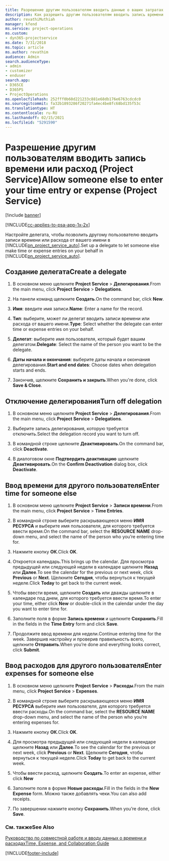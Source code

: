 ```yaml
---
title: Разрешение другим пользователям вводить данные о ваших затратах времени или расходах
description: Как разрешить другим пользователям вводить запись времени или расход в Project Service
author: revathiMuthiah
manager: kfend
ms.service: project-operations
ms.custom:
- dyn365-projectservice
ms.date: 7/31/2018
ms.topic: article
ms.author: revathim
audience: Admin
search.audienceType:
- admin
- customizer
- enduser
search.app:
- D365CE
- D365PS
- ProjectOperations
ms.openlocfilehash: 252fff0b60d221233c881e68db176e6763cdcdc0
ms.sourcegitcommit: fa32b1893286f20271fa4ec4be8fc68bd135f53c
ms.translationtype: HT
ms.contentlocale: ru-RU
ms.lasthandoff: 02/15/2021
ms.locfileid: "5291590"
---
```

# <a name="allow-someone-else-to-enter-your-time-entry-or-expense-project-service"></a><span data-ttu-id="1aa39-103">Разрешение другим пользователям вводить запись времени или расход (Project Service)</span><span class="sxs-lookup"><span data-stu-id="1aa39-103">Allow someone else to enter your time entry or expense (Project Service)</span></span>

[!include [banner](../includes/psa-now-project-operations.md)]

[!INCLUDE[cc-applies-to-psa-app-1x-2x](../includes/cc-applies-to-psa-app-1x-2x.md)]

<span data-ttu-id="1aa39-104">Настройте делегата, чтобы позволить другому пользователю вводить записи времени или расхода от вашего имени в [!INCLUDE[pn_project_service_auto](../includes/pn-project-service-auto.md)].</span><span class="sxs-lookup"><span data-stu-id="1aa39-104">Set up a delegate to let someone else make time or expense entries on your behalf in [!INCLUDE[pn_project_service_auto](../includes/pn-project-service-auto.md)].</span></span>  
  
## <a name="create-a-delegate"></a><span data-ttu-id="1aa39-105">Создание делегата</span><span class="sxs-lookup"><span data-stu-id="1aa39-105">Create a delegate</span></span>  
  
1.  <span data-ttu-id="1aa39-106">В основном меню щелкните **Project Service** > **Делегирования**.</span><span class="sxs-lookup"><span data-stu-id="1aa39-106">From the main menu, click **Project Service** > **Delegations**.</span></span>  
  
2.  <span data-ttu-id="1aa39-107">На панели команд щелкните **Создать**.</span><span class="sxs-lookup"><span data-stu-id="1aa39-107">On the command bar, click **New**.</span></span>  
  
3. <span data-ttu-id="1aa39-108">**Имя**: введите имя записи.</span><span class="sxs-lookup"><span data-stu-id="1aa39-108">**Name**: Enter a name for the record.</span></span>  
  
4. <span data-ttu-id="1aa39-109">**Тип**: выберите, может ли делегат вводить записи времени или расхода от вашего имени.</span><span class="sxs-lookup"><span data-stu-id="1aa39-109">**Type**: Select whether the delegate can enter time or expense entries on your behalf.</span></span>  
  
5. <span data-ttu-id="1aa39-110">**Делегат**: выберите имя пользователя, который будет вашим делегатом.</span><span class="sxs-lookup"><span data-stu-id="1aa39-110">**Delegate**: Select the name of the person you want to be the delegate.</span></span>  
  
6. <span data-ttu-id="1aa39-111">**Даты начала и окончания**: выберите даты начала и окончания делегирования.</span><span class="sxs-lookup"><span data-stu-id="1aa39-111">**Start and end dates**: Choose dates when delegation starts and ends.</span></span>  
  
7.  <span data-ttu-id="1aa39-112">Закончив, щелкните **Сохранить и закрыть**.</span><span class="sxs-lookup"><span data-stu-id="1aa39-112">When you're done, click **Save & Close**.</span></span>  
  
## <a name="turn-off-delegation"></a><span data-ttu-id="1aa39-113">Отключение делегирования</span><span class="sxs-lookup"><span data-stu-id="1aa39-113">Turn off delegation</span></span>  
  
1.  <span data-ttu-id="1aa39-114">В основном меню щелкните **Project Service** > **Делегирования**.</span><span class="sxs-lookup"><span data-stu-id="1aa39-114">From the main menu, click **Project Service** > **Delegations**.</span></span>  
  
2.  <span data-ttu-id="1aa39-115">Выберите запись делегирования, которую требуется отключить.</span><span class="sxs-lookup"><span data-stu-id="1aa39-115">Select the delegation record you want to turn off.</span></span>  
  
3.  <span data-ttu-id="1aa39-116">В командной строке щелкните **Деактивировать**.</span><span class="sxs-lookup"><span data-stu-id="1aa39-116">On the command bar, click **Deactivate**.</span></span>  
  
4.  <span data-ttu-id="1aa39-117">В диалоговом окне **Подтвердить деактивацию** щелкните **Деактивировать**.</span><span class="sxs-lookup"><span data-stu-id="1aa39-117">On the **Confirm Deactivation** dialog box, click **Deactivate**.</span></span>  
  
## <a name="enter-time-for-someone-else"></a><span data-ttu-id="1aa39-118">Ввод времени для другого пользователя</span><span class="sxs-lookup"><span data-stu-id="1aa39-118">Enter time for someone else</span></span>  
  
1.  <span data-ttu-id="1aa39-119">В основном меню щелкните **Project Service** > **Записи времени**.</span><span class="sxs-lookup"><span data-stu-id="1aa39-119">From the main menu, click **Project Service** > **Time Entries**.</span></span>  
  
2.  <span data-ttu-id="1aa39-120">В командной строке выберите раскрывающееся меню **ИМЯ РЕСУРСА** и выберите имя пользователя, для которого требуется ввести время.</span><span class="sxs-lookup"><span data-stu-id="1aa39-120">On the command bar, select the **RESOURCE NAME** drop-down menu, and select the name of the person who you’re entering time for.</span></span>  
  
3.  <span data-ttu-id="1aa39-121">Нажмите кнопку **ОК**.</span><span class="sxs-lookup"><span data-stu-id="1aa39-121">Click **OK**.</span></span>  
  
4.  <span data-ttu-id="1aa39-122">Откроется календарь.</span><span class="sxs-lookup"><span data-stu-id="1aa39-122">This brings up the calendar.</span></span> <span data-ttu-id="1aa39-123">Для просмотра предыдущей или следующей недели в календаре щелкните **Назад** или **Далее**.</span><span class="sxs-lookup"><span data-stu-id="1aa39-123">To see the calendar for the previous or next week, click **Previous** or **Next**.</span></span> <span data-ttu-id="1aa39-124">Щелкните **Сегодня**, чтобы вернуться к текущей неделе.</span><span class="sxs-lookup"><span data-stu-id="1aa39-124">Click **Today** to get back to the current week.</span></span>  
  
5.  <span data-ttu-id="1aa39-125">Чтобы ввести время, щелкните **Создать** или дважды щелкните в календаре под днем, для которого требуется ввести время.</span><span class="sxs-lookup"><span data-stu-id="1aa39-125">To enter your time, either click **New** or double-click in the calendar under the day you want to enter time for.</span></span>  
  
6.  <span data-ttu-id="1aa39-126">Заполните поля в форме **Запись времени** и щелкните **Сохранить**.</span><span class="sxs-lookup"><span data-stu-id="1aa39-126">Fill in the fields in the **Time Entry** form and click **Save**.</span></span>  
  
7.  <span data-ttu-id="1aa39-127">Продолжите ввод времени для недели.</span><span class="sxs-lookup"><span data-stu-id="1aa39-127">Continue entering time for the week.</span></span> <span data-ttu-id="1aa39-128">Завершив настройку и проверив правильность всего, щелкните **Отправить**.</span><span class="sxs-lookup"><span data-stu-id="1aa39-128">When you’re done and everything looks correct, click **Submit**.</span></span>  
  
## <a name="enter-expenses-for-someone-else"></a><span data-ttu-id="1aa39-129">Ввод расходов для другого пользователя</span><span class="sxs-lookup"><span data-stu-id="1aa39-129">Enter expenses for someone else</span></span>  
  
1.  <span data-ttu-id="1aa39-130">В основном меню щелкните **Project Service** > **Расходы**.</span><span class="sxs-lookup"><span data-stu-id="1aa39-130">From the main menu, click **Project Service** > **Expenses**.</span></span>  
  
2.  <span data-ttu-id="1aa39-131">В командной строке выберите раскрывающееся меню **ИМЯ РЕСУРСА** выберите имя пользователя, для которого требуется ввести расходы.</span><span class="sxs-lookup"><span data-stu-id="1aa39-131">On the command bar, select the **RESOURCE NAME** drop-down menu, and select the name of the person who you’re entering expenses for.</span></span>  
  
3.  <span data-ttu-id="1aa39-132">Нажмите кнопку **ОК**.</span><span class="sxs-lookup"><span data-stu-id="1aa39-132">Click **OK**.</span></span>  
  
4.  <span data-ttu-id="1aa39-133">Для просмотра предыдущей или следующей недели в календаре щелкните **Назад** или **Далее**.</span><span class="sxs-lookup"><span data-stu-id="1aa39-133">To see the calendar for the previous or next week, click **Previous** or **Next**.</span></span> <span data-ttu-id="1aa39-134">Щелкните **Сегодня**, чтобы вернуться к текущей неделе.</span><span class="sxs-lookup"><span data-stu-id="1aa39-134">Click **Today** to get back to the current week.</span></span>  
  
5.  <span data-ttu-id="1aa39-135">Чтобы ввести расход, щелкните **Создать**.</span><span class="sxs-lookup"><span data-stu-id="1aa39-135">To enter an expense, either click **New**</span></span>  
  
6.  <span data-ttu-id="1aa39-136">Заполните поля в форме **Новые расходы**.</span><span class="sxs-lookup"><span data-stu-id="1aa39-136">Fill in the fields in the **New Expense** form.</span></span> <span data-ttu-id="1aa39-137">Можно также добавлять чеки.</span><span class="sxs-lookup"><span data-stu-id="1aa39-137">You can also add receipts.</span></span>  
  
7.  <span data-ttu-id="1aa39-138">По завершении нажмите кнопку **Сохранить**.</span><span class="sxs-lookup"><span data-stu-id="1aa39-138">When you’re done, click **Save**.</span></span>  
  
### <a name="see-also"></a><span data-ttu-id="1aa39-139">См. также</span><span class="sxs-lookup"><span data-stu-id="1aa39-139">See Also</span></span>  
 [<span data-ttu-id="1aa39-140">Руководство по совместной работе и вводу данных о времени и расходах</span><span class="sxs-lookup"><span data-stu-id="1aa39-140">Time, Expense, and Collaboration Guide</span></span>](../psa/time-expense-collaboration-guide.md)


[!INCLUDE[footer-include](../includes/footer-banner.md)]